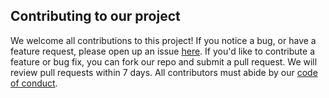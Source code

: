 ## Contributing to our project

We welcome all contributions to this project! If you notice a bug, or have a feature request, please open up an issue [here](https://github.com/UBC-MDS/group_26). If you'd like to contribute a feature or bug fix, you can fork our repo and submit a pull request. We will review pull requests within 7 days. All contributors must abide by our [code of conduct](https://github.com/UBC-MDS/group_26/blob/main/CODE_OF_CONDUCT.md).
